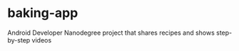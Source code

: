 # baking-app
Android Developer Nanodegree project that shares recipes and shows step-by-step videos

